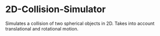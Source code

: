 # 2D-Collision-Simulator
Simulates a collision of two spherical objects in 2D.
Takes into account translational and rotational motion.